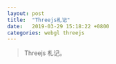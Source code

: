 ```yaml
---
layout: post
title:  "Threejs札记"
date:   2019-03-29 15:18:22 +0800
categories: webgl threejs
---
```


> Threejs 札记。



